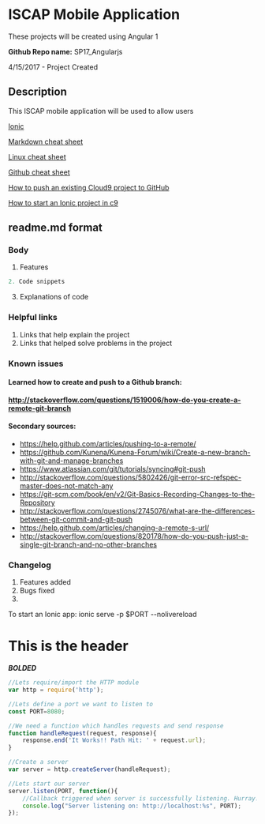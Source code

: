 # ISCAP Mobile Application
  These projects will be created using Angular 1

**Github Repo name:** SP17_Angularjs

4/15/2017 - Project Created

## Description
This ISCAP mobile application will be used to allow users

[Ionic](https://ionicframework.com/)

[Markdown cheat sheet](https://github.com/adam-p/markdown-here/wiki/Markdown-Cheatsheet)

[Linux cheat sheet](https://files.fosswire.com/2007/08/fwunixref.pdf)

[Github cheat sheet](https://www.git-tower.com/blog/git-cheat-sheet/)

[How to push an existing Cloud9 project to GitHub](http://lepidllama.net/blog/how-to-push-an-existing-cloud9-project-to-github/)

[How to start an Ionic project in c9](https://github.com/ahuimanu/cidm4385-2016sp-ionic-basics)

## readme.md format

### Body
1. Features
```javascript
2. Code snippets
```
3. Explanations of code

### Helpful links
1. Links that help explain the project
2. Links that helped solve problems in the project

### Known issues
#### Learned how to create and push to a Github branch:
**http://stackoverflow.com/questions/1519006/how-do-you-create-a-remote-git-branch**
#### Secondary sources:
* https://help.github.com/articles/pushing-to-a-remote/
* https://github.com/Kunena/Kunena-Forum/wiki/Create-a-new-branch-with-git-and-manage-branches
* https://www.atlassian.com/git/tutorials/syncing#git-push
* http://stackoverflow.com/questions/5802426/git-error-src-refspec-master-does-not-match-any
* https://git-scm.com/book/en/v2/Git-Basics-Recording-Changes-to-the-Repository
* http://stackoverflow.com/questions/2745076/what-are-the-differences-between-git-commit-and-git-push
* https://help.github.com/articles/changing-a-remote-s-url/
* http://stackoverflow.com/questions/820178/how-do-you-push-just-a-single-git-branch-and-no-other-branches

### Changelog
1. Features added
2. Bugs fixed
3. 

To start an Ionic app: ionic serve -p $PORT --nolivereload

# This is the header

**_BOLDED_**

```javascript
//Lets require/import the HTTP module
var http = require('http');

//Lets define a port we want to listen to
const PORT=8080; 

//We need a function which handles requests and send response
function handleRequest(request, response){
    response.end('It Works!! Path Hit: ' + request.url);
}

//Create a server
var server = http.createServer(handleRequest);

//Lets start our server
server.listen(PORT, function(){
    //Callback triggered when server is successfully listening. Hurray!
    console.log("Server listening on: http://localhost:%s", PORT);
});
```